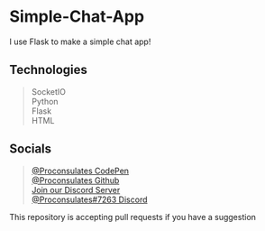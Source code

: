 # Simple-Chat-App
I use Flask to make a simple chat app!

## Technologies
> SocketIO <br/>
> Python <br/>
> Flask <br/>
> HTML

## Socials
> [@Proconsulates CodePen](https://codepen.io/proconsulates/)<br/>
> [@Proconsulates Github](https://github.com/Lucas-02/)<br/>
> [Join our Discord Server](https://discord.st/Legit-Programming)<br/>
> [@Proconsulates#7263 Discord](https://discord.com/channels/@me)<br/>

This repository is accepting pull requests if you have a suggestion
